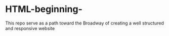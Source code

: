 # HTML-beginning-
This repo serve as a path toward the Broadway of creating a well structured and responsive website
